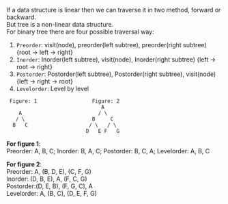 If a data structure is linear then we can traverse it in two method, forward or backward. <br/>
But tree is a non-linear data structure. <br/>
For binary tree there are four possible traversal way:
1. `Preorder`: visit(node), preorder(left subtree), preorder(right subtree) {root -> left -> right}
2. `Inorder`: Inorder(left subtree), visit(node), Inorder(right subtree) {left -> root -> right}
3. `Postorder`: Postorder(left subtree), Postorder(right subtree), visit(node) {left -> right -> root}
4. `Levelorder`: Level by level
```
 Figure: 1                  Figure: 2
                               A
    A                         / \
   / \                      B     C
  B   C                    / \   / \
                          D   E F   G
```                 
**For figure 1**: <br/> 
Preorder: A, B, C; Inorder: B, A, C; Postorder: B, C, A; Levelorder: A, B, C

**For figure 2**: <br/>
Preorder: A, (B, D, E), (C, F, G) <br/>
Inorder: (D, B, E), A, (F, C, G)<br/>
Postorder:(D, E, B), (F, G, C), A <br/>
Levelorder: A, (B, C), (D, E, F, G) <br/>
